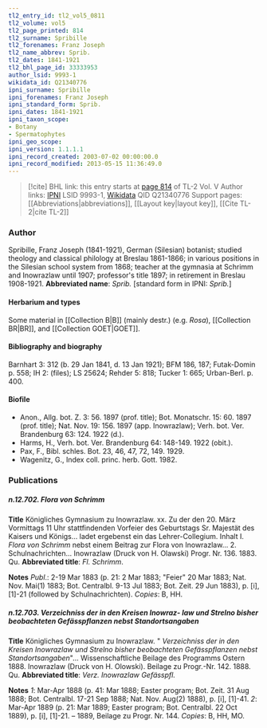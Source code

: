 ```yaml
---
tl2_entry_id: tl2_vol5_0811
tl2_volume: vol5
tl2_page_printed: 814
tl2_surname: Spribille
tl2_forenames: Franz Joseph
tl2_name_abbrev: Sprib.
tl2_dates: 1841-1921
tl2_bhl_page_id: 33333953
author_lsid: 9993-1
wikidata_id: Q21340776
ipni_surname: Spribille
ipni_forenames: Franz Joseph
ipni_standard_form: Sprib.
ipni_dates: 1841-1921
ipni_taxon_scope: 
- Botany
- Spermatophytes
ipni_geo_scope: 
ipni_version: 1.1.1.1
ipni_record_created: 2003-07-02 00:00:00.0
ipni_record_modified: 2013-05-15 11:36:49.0
---
```


> [!cite] BHL link: this entry starts at [page 814](https://www.biodiversitylibrary.org/page/33333953) of TL-2 Vol. V
> Author links: [IPNI](https://www.ipni.org/a/9993-1) LSID 9993-1, [Wikidata](https://www.wikidata.org/wiki/Q21340776) QID Q21340776
> Support pages: [[Abbreviations|abbreviations]], [[Layout key|layout key]], [[Cite TL-2|cite TL-2]]

### Author

Spribille, Franz Joseph (1841-1921), German (Silesian) botanist; studied theology and classical philology at Breslau 1861-1866; in various positions in the Silesian school system from 1868; teacher at the gymnasia at Schrimm and Inowrazlaw until 1907; professor's title 1897; in retirement in Breslau 1908-1921. 
**Abbreviated name**: *Sprib.* \[standard form in IPNI: *Sprib.*\]

#### Herbarium and types

Some material in [[Collection B|B]] (mainly destr.) (e.g. *Rosa*), [[Collection BR|BR]], and [[Collection GOET|GOET]].

#### Bibliography and biography

Barnhart 3: 312 (b. 29 Jan 1841, d. 13 Jan 1921); BFM 186, 187; Futak-Domin p. 558; IH 2: (files); LS 25624; Rehder 5: 818; Tucker 1: 665; Urban-Berl. p. 400.

#### Biofile

- Anon., Allg. bot. Z. 3: 56. 1897 (prof. title); Bot. Monatschr. 15: 60. 1897 (prof. title); Nat. Nov. 19: 156. 1897 (app. Inowrazlaw); Verh. bot. Ver. Brandenburg 63: 124. 1922 (d.).
- Harms, H., Verh. bot. Ver. Brandenburg 64: 148-149. 1922 (obit.).
- Pax, F., Bibl. schles. Bot. 23, 46, 47, 72, 149. 1929.
- Wagenitz, G., Index coll. princ. herb. Gott. 1982.

### Publications

##### n.12.702. Flora von Schrimm

**Title**
Königliches Gymnasium zu Inowrazlaw. xx. Zu der den 20. März Vormittags 11 Uhr stattfindenden Vorfeier des Geburtstags Sr. Majestät des Kaisers und Königs... ladet ergebenst ein das Lehrer-Collegium. Inhalt I. *Flora von Schrimm* nebst einem Beitrag zur Flora von Inowrazlaw... 2. Schulnachrichten... Inowrazlaw (Druck von H. Olawski) Progr. Nr. 136. 1883. Qu.
**Abbreviated title**: *Fl. Schrimm*.

**Notes**
*Publ*.: 2-19 Mar 1883 (p. 21: 2 Mar 1883; "Feier" 20 Mar 1883; Nat. Nov. Mai(1) 1883; Bot. Centralbl. 9-13 Jul 1883; Bot. Zeit. 29 Jun 1883), p. \[i\], \[1\]-21 (followed by Schulnachrichten). *Copies*: B, HH.

##### n.12.703. Verzeichniss der in den Kreisen Inowraz- law und Strelno bisher beobachteten Gefässpflanzen nebst Standortsangaben

**Title**
Königliches Gymnasium zu Inowrazlaw. " *Verzeichniss der in den Kreisen Inowrazlaw und Strelno bisher beobachteten Gefässpflanzen nebst Standortsangaben*"... Wissenschaftliche Beilage des Programms Ostern 1888. Inowrazlaw (Druck von H. Olowski). Beilage zu Progr.-Nr. 142. 1888. Qu.
**Abbreviated title**: *Verz. Inowrazlaw Gefässpfl.*

**Notes**
*1*: Mar-Apr 1888 (p. 41: Mar 1888; Easter program; Bot. Zeit. 31 Aug 1888; Bot. Centralbl. 17-21 Sep 1888; Nat. Nov. Aug(2) 1888), p. \[i\], \[1\]-41.
*2*: Mar-Apr 1889 (p. 21: Mar 1889; Easter program; Bot. Centralbl. 22 Oct 1889), p. \[i\], \[1\]-21. – 1889, Beilage zu Progr. Nr. 144.
*Copies*: B, HH, MO.


